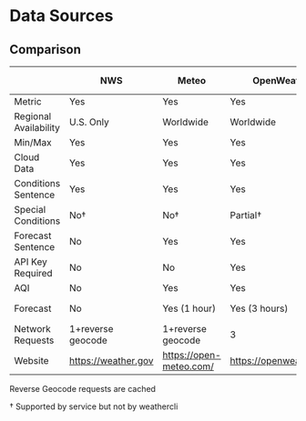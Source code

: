 # Data Sources

## Comparison

|                       | NWS                 | Meteo                   | OpenWeatherMap              | OpenWeatherMap OneCall (2.5)            |
|-----------------------|---------------------|-------------------------|-----------------------------|-----------------------------------------|
| Metric                | Yes                 | Yes                     | Yes                         | Yes                                     |
| Regional Availability | U.S. Only           | Worldwide               | Worldwide                   | Worldwide                               |
| Min/Max               | Yes                 | Yes                     | Yes                         | Yes                                     |
| Cloud Data            | Yes                 | Yes                     | Yes                         | Yes                                     |
| Conditions Sentence   | Yes                 | Yes                     | Yes                         | Yes                                     |
| Special Conditions    | No†                 | No†                     | Partial†                    | Yes                                     |
| Forecast Sentence     | No                  | Yes                     | Yes                         | Yes                                     |
| API Key Required      | No                  | No                      | Yes                         | No                                      |
| AQI                   | No                  | Yes                     | Yes                         | No                                      |
| Forecast              | No                  | Yes (1 hour)            | Yes (3 hours)               | Yes (1 hour, minute implementation TBD) |
| Network Requests      | 1+reverse geocode   | 1+reverse geocode       | 3                           | 1+reverse geocode                       |
| Website               | https://weather.gov | https://open-meteo.com/ | https://openweathermap.org/ | https://openweathermap.org/             |

Reverse Geocode requests are cached

† Supported by service but not by weathercli
